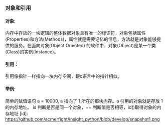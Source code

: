 ### 对象和引用  
#### 对象:
内存中存放的一块逻辑的整体数据对象具有唯一的标识符，对象包括属性(Properties)和方法(Methods)，属性就是需要记忆的信息，方法就是对象能够提供的服务。在面向对象(Object Oriented) 的软件中，对象(Object)是某一个类(Class)的实例(Instance)。
#### 引用：
引用像指针一样指向一块内存空间，跟c语言中的指针相似。
#### 举例:
简单的赋值语句 a = 10000, a 指向了 1 所在的那块内存。a 引用的对象就是存放 1 的内存地址。
is 判断是否是同一个对象，== 判断值是否相等，id()取得对象的内存地址 
[id]: https://github.com/acmerfight/insight_python/blob/develop/snapshot1.png
